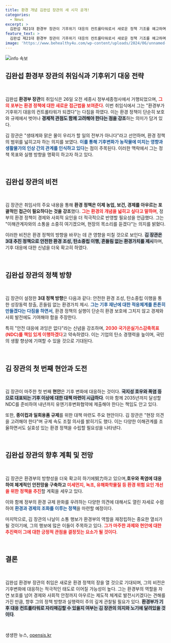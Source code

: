 ```yaml
---
title: 환경 개념 김완섭 장관의 새 시각 공개!
categories:
  - News
excerpt: >
  김완섭 제21대 환경부 장관이 기후위기 대응의 컨트롤타워로서 새로운 정책 기조를 예고하며 취임식에서 경제 중시를 강조했습니다. 규제 완화 의혹 속, 논란을 불러일으킬 변화의 바람이 기대됩니다.
feature_text: >
  김완섭 제21대 환경부 장관이 기후위기 대응의 컨트롤타워로서 새로운 정책 기조를 예고하며 취임식에서 경제 중시를 강조했습니다. 규제 완화 의혹 속, 논란을 불러일으킬 변화의 바람이 기대됩니다.
image: 'https://www.behealthy4u.com/wp-content/uploads/2024/06/unnamed-file.png'
---
```


<p><img src="https://www.behealthy4u.com/wp-content/uploads/2024/06/unnamed-file.png" alt="info 속보" /></p>

<h2 data-ke-size="size26">김완섭 환경부 장관의 취임식과 기후위기 대응 전략</h2>

<p data-ke-size="size16">&nbsp;</p>

<p>김완섭 <b>환경부 장관</b>의 취임식은 26일 오전 세종시 정부세종청사에서 거행되었으며, <b><span style="color: #ee2323;">그의 포부는 환경 정책에 대한 새로운 접근법을 보여준다</span></b>. 이번 취임식에서 그는 "환경부가 기후위기 대응의 컨트롤타워가 되겠다"는 다짐을 하였다. 이는 환경 정책이 단순히 보호와 규제에서 벗어나 <b><span style="background-color: #21538527;">경제적 관점도 함께 고려해야 한다는 점을 강조</span></b>하는 의미가 담겨 있다.</p>

<p>김 장관은 "생태계와 맑은 물이 우리가 할 일의 전부가 아니다"라고 선언하며, 환경 정책의 범위를 넓히고자 하는 의지를 보였다. <b><span style="color: #1a5490;">이를 통해 기후변화가 농작물에 미치는 영향과 생활물가의 인상 간의 관계를 인식하고 있다</span></b>는 점이 주목된다. 이러한 맥락에서 그는 정책 목표와 실행 방향을 명확히 하고자 하고 있다.</p>

<p data-ke-size="size16">&nbsp;</p>

<h2 data-ke-size="size26">김완섭 장관의 비전</h2>

<p data-ke-size="size16">&nbsp;</p>

<p>김 장관은 취임사의 주요 내용을 통해 <b>환경 정책은 이제 농업, 보건, 경제를 아우르는 포괄적인 접근이 필요하다는 것을 강조</b>했다. <b><span style="color: #ee2323;">그는 환경의 개념을 넓히고 싶다고 말하며</span></b>, 정부의 환경 정책이 경제와 사회적 요인을 더 적극적으로 반영할 필요성을 언급했다. 그는 "이해관계자와의 소통을 소중히 여기겠으며, 현장의 목소리를 듣겠다"는 의지를 밝혔다.</p>

<p>이러한 비전은 환경 정책의 방향을 바꾸는 데 큰 영향을 미칠 것으로 보인다. <b><span style="background-color: #21538527;">김 장관은 3대 추진 정책으로 안전한 환경 조성, 탄소중립 이행, 흔들림 없는 환경가치를 제시</span></b>하며, 기후 대응에 대한 신념을 더욱 확고히 하였다. </p>

<p data-ke-size="size16">&nbsp;</p>

<h2 data-ke-size="size26">김완섭 장관의 정책 방향</h2>

<p data-ke-size="size16">&nbsp;</p>

<p>김 장관이 설정한 <b>3대 정책 방향</b>은 다음과 같다: 안전한 환경 조성, 탄소중립 이행을 통한 성장동력 창출, 흔들림 없는 환경가치 제시. <b><span style="color: #1a5490;">그는 기후 재난에 대한 적응체계를 튼튼히 만들겠다는 다짐을 하면서</span></b>, 환경 정책의 실행이 단순히 환경 보호에 그치지 않고 경제와 사회 발전에도 기여해야 함을 주장한다. </p>

<p>특히 "안전 대응에 과잉은 없다"라는 신념을 강조하며, <b><span style="color: #ee2323;">2030 국가온실가스감축목표(NDC)를 책임 있게 이행하겠다</span></b>고 약속하였다. 이는 기업의 탄소 경쟁력을 높이며, 국민의 생활 향상에 기여할 수 있을 것으로 기대된다.</p>

<p data-ke-size="size16">&nbsp;</p>

<h2 data-ke-size="size26">김 장관의 첫 번째 현안과 도전</h2>

<p data-ke-size="size16">&nbsp;</p>

<p>김 장관이 마주한 첫 번째 <b>현안</b>은 기후 변화에 대응하는 것이다. <b><span style="background-color: #21538527;">국지성 호우와 폭염 등으로 대표되는 기후 이상에 대한 대책 마련이 시급하다</span></b>. 이와 함께 2035년까지 달성할 NDC를 준비하여 내년까지 유엔기후변화협약에 제출해야 한다는 책임도 안고 있다.</p>

<p>또한, <b>종이컵과 일회용품 규제</b>를 위한 대책 마련도 주요 현안이다. 김 장관은 "현장 의견을 고려해야 한다"며 규제 속도 조절 의사를 밝히기도 했다. 이는 다양한 이해관계를 조율하면서도 실효성 있는 환경 정책을 수립할 필요성을 나타낸다.</p>

<p data-ke-size="size16">&nbsp;</p>

<h2 data-ke-size="size26">김완섭 장관의 향후 계획 및 전망</h2>

<p data-ke-size="size16">&nbsp;</p>

<p>김 장관은 환경부의 방향성을 더욱 확고히 하기에努力하고 있으며,<b>호우와 폭염에 대응하여 체계적인 안전망을 구축하고</b> <b><span style="color: #ee2323;">미세먼지, 녹조, 유해화학물질 등 환경 위험 요인 개선을 위한 정책을 추진</span></b>할 계획을 세우고 있다. </p>

<p>이와 함께 정부의 환경 규제 완화를 우려하는 다양한 의견에 대해서도 열린 자세로 수렴하여 <b><span style="color: #1a5490;">환경과 경제의 조화를 이루는 정책</span></b>을 마련할 예정이다. </p>

<p>마지막으로, 김 장관의 나날이 소통 행보가 환경부의 역할을 재정립하는 중요한 열쇠가 될 것이기에, 그의 행보에 많은 이들이 주목하고 있다. <b><span style="color: #ee2323;">그가 마주한 과제와 현안에 대한 추진력이 그에 대한 긍정적 관점을 결정짓는 요소가 될 것이다</span></b>. </p>

<p data-ke-size="size16">&nbsp;</p>

<h2 data-ke-size="size26">결론</h2>

<p data-ke-size="size16">&nbsp;</p>

<p>김완섭 환경부 장관의 취임은 새로운 환경 정책의 장을 열 것으로 기대되며, 그의 비전은 기후변화에 대응하는 적극적인 태도로 이어질 가능성이 높다. 그는 환경부의 역할을 자연 보호를 넘어 경제와 사회적 안정까지 아우르는 제도적 체계로 발전시키겠다는 견해를 가진 만큼, 향후 그의 정책 방향과 실행력이 주의 깊게 관찰될 필요가 있다. <b><span style="background-color: #21538527;">환경부가 기후 대응 컨트롤타워로 자리매김할 수 있을지 여부는 김 장관의 의지와 노기에 달려있을 것이다</span></b>. </p>

<p data-ke-size="size16">&nbsp;</p>
생생한 뉴스, <a href="https://opensis.kr" rel="dofollow">opensis.kr</a>


